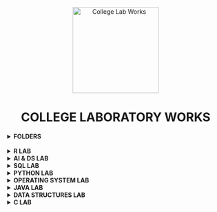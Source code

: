<div align="center">
<img src="https://img.icons8.com/nolan/200/1A6DFF/C822FF/graduation-cap.png"  title = "College Lab Works" height='200'>
</div>

<h1 align="center"> COLLEGE LABORATORY WORKS </h1>

<details> 
  <summary><b> FOLDERS </b></summary>

* [R PROGRAMMING LAB](https://github.com/004Ajay/College-Lab-Works/tree/main/R)

* [AI & DS LAB](https://github.com/004Ajay/College-Lab-Works/tree/main/AI-DS)

* [SQL LAB](https://github.com/004Ajay/College-Lab-Works/tree/main/SQL)

* [PYTHON PROGRAMMING LAB](https://github.com/004Ajay/College-Lab-Works/tree/main/Python)

* [OPERATING SYSTEMS LAB](https://github.com/004Ajay/College-Lab-Works/tree/main/OperatingSystem)

* [JAVA PROGRAMMING LAB](https://github.com/004Ajay/College-Lab-Works/tree/main/Java)

* [DATA STRUCTURES LAB](https://github.com/004Ajay/College-Lab-Works/tree/main/Data-Structures)

* [C PROGRAMMING LAB](https://github.com/004Ajay/College-Lab-Works/tree/main/C)

</details>

<br>

<!-- --------------------------------------------------------- -->

<details> 
  <summary><b> R LAB </b></summary>

[Go to R folder](https://github.com/004Ajay/College-Lab-Works/tree/main/R)

* [Experiment 1 → Input from terminal](https://github.com/004Ajay/College-Lab-Works/blob/main/R/Programs/CmdInp.R)

* [Experiment 2 → Min & Max value from a vector](https://github.com/004Ajay/College-Lab-Works/blob/main/R/Programs/VecMinMax.R)

* [Experiment 3 → Factorial & Palindrome of a number](https://github.com/004Ajay/College-Lab-Works/blob/main/R/Programs/fact.R)

* [Experiment 4 → Multiples of Five](https://github.com/004Ajay/College-Lab-Works/blob/main/R/Programs/MultiplesOfFive.R)

* [Experiment 5 → Pascals Triangle](https://github.com/004Ajay/College-Lab-Works/blob/main/R/Programs/PasTri.R)

* [Experiment 6 → Nth Largest Element](https://github.com/004Ajay/College-Lab-Works/blob/main/R/Programs/nth_largest.R)

* [Experiment 7 → Nth Element](https://github.com/004Ajay/College-Lab-Works/blob/main/R/Programs/nth_ele.R)

* [Experiment 8 → Element Insertion](https://github.com/004Ajay/College-Lab-Works/blob/main/R/Programs/ele_ins.R)

* [Experiment 9 → Transforms](https://github.com/004Ajay/College-Lab-Works/blob/main/R/Programs/transforms.R)

* [Experiment 10 → Apply & Lapply](https://github.com/004Ajay/College-Lab-Works/blob/main/R/Programs/apply_lapply.R)

* [Experiment 11 → Merge Dataframes](https://github.com/004Ajay/College-Lab-Works/blob/main/R/Programs/merge_df.R)

* [Experiment 12 → Linear Regression](https://github.com/004Ajay/College-Lab-Works/blob/main/R/Programs/LinReg_height_weight.R)
	
	* [Linear Regression Dataset](https://github.com/004Ajay/College-Lab-Works/blob/main/R/Programs/height_weight.csv)

* [Experiment 13 → Logistic Regression](https://github.com/004Ajay/College-Lab-Works/blob/main/R/Programs/log_reg.R)

* [Experiment 14 → Decision Tree](https://github.com/004Ajay/College-Lab-Works/blob/main/R/Programs/dtree.R)

* [Experiment 15 → Support Vector Machine](https://github.com/004Ajay/College-Lab-Works/blob/main/R/Programs/svm.R)

* [Experiment 16 → Variance Covariance Correlation](https://github.com/004Ajay/College-Lab-Works/blob/main/R/Programs/iris_cov_cor.R)

* [Experiment 17 → KMeans Clustering](https://github.com/004Ajay/College-Lab-Works/blob/main/R/Programs/kmeans_cluster.R)

* [Experiment 18 → Hierarchical Clustering](https://github.com/004Ajay/College-Lab-Works/blob/main/R/Programs/hierarchical.R)

* [Experiment 19 → DBSCAN Clustering](https://github.com/004Ajay/College-Lab-Works/blob/main/R/Programs/dbscan.R)

* [Experiment 20 → Statistical Tests](https://github.com/004Ajay/College-Lab-Works/blob/main/R/Programs/stats.R)

* [Experiment 21 → Hadoop Installation](https://github.com/004Ajay/College-Lab-Works/blob/main/R/Programs/Hadoop_Insatallation.txt)

* [Experiment 22 → Hadoop Shell Commands](https://github.com/004Ajay/College-Lab-Works/blob/main/R/Programs/Hadoop_Shell_Commands.txt)

* [Experiment 23 → MapReduce : Word Count Using Python](https://github.com/004Ajay/College-Lab-Works/blob/main/R/Programs/Word_Count.py)

</details>

<!-- --------------------------------------------------------- -->

<details> 
  <summary><b> AI & DS LAB </b></summary>

[Go to AI-DS folder](https://github.com/004Ajay/College-Lab-Works/tree/main/AI-DS)

* [Experiment 1 → Statistical Measures](https://github.com/004Ajay/College-Lab-Works/blob/main/AI-DS/Programs/Statistical_Measure_Data_Visualization.ipynb)

* [Experiment 2 → Matrix Operations & Data Visualization](https://github.com/004Ajay/College-Lab-Works/blob/main/AI-DS/Programs/Matrix_Operations_Data_Visualization.ipynb)

* [Experiment 3 → CSV Reordering](https://github.com/004Ajay/College-Lab-Works/blob/main/AI-DS/Programs/CSV_Reordering.ipynb)

    * [CSV Reordering Dataset](https://github.com/004Ajay/College-Lab-Works/blob/main/AI-DS/Programs/Datasets/CSV_Reordering_Book.csv)

* [Experiment 4 → Linear Regression](https://github.com/004Ajay/College-Lab-Works/blob/main/AI-DS/Programs/Linear_Regression.ipynb)

    * [Linear Regression Dataset](https://github.com/004Ajay/College-Lab-Works/blob/main/AI-DS/Programs/Datasets/height_hair.csv)

* [Experiment 5 → Logistic Regression](https://github.com/004Ajay/College-Lab-Works/blob/main/AI-DS/Programs/Logistic_Regression.ipynb)

* [Experiment 6 → K-Nearest Neighbour (KNN)](https://github.com/004Ajay/College-Lab-Works/blob/main/AI-DS/Programs/KNN.ipynb)

* [Experiment 7 → Naive Bayes](https://github.com/004Ajay/College-Lab-Works/blob/main/AI-DS/Programs/Naive_Bayes.ipynb)

* [Experiment 8 → Decision Tree](https://github.com/004Ajay/College-Lab-Works/blob/main/AI-DS/Programs/Decision_Tree.ipynb)

* [Experiment 9 → Correlation & Covariance](https://github.com/004Ajay/College-Lab-Works/blob/main/AI-DS/Programs/CorrCov.ipynb)

* [Experiment 10 → Support Vector Machine (SVM)](https://github.com/004Ajay/College-Lab-Works/blob/main/AI-DS/Programs/SVM.ipynb)

    * [SVM Dataset](https://github.com/004Ajay/College-Lab-Works/blob/main/AI-DS/Programs/Datasets/SVM_heart_dis.csv)

* [Experiment 11 → Principal Component Analysis (PCA)](https://github.com/004Ajay/College-Lab-Works/blob/main/AI-DS/Programs/PCA.ipynb)

* [Experiment 12 → Hill Climbing Algorithm](https://github.com/004Ajay/College-Lab-Works/blob/main/AI-DS/Programs/Hill_Climbing_Algorithm.ipynb)

</details>

<!-- --------------------------------------------------------- -->

<details> 
  <summary><b> SQL LAB </b></summary>

[Go to SQL folder](https://github.com/004Ajay/College-Lab-Works/tree/main/SQL)

* [SQL PLUS Installation](https://github.com/004Ajay/College-Lab-Works/tree/main/SQL/SQL%20PLUS#quick-navigation)

* [SQL Plus Correction Codes](https://github.com/004Ajay/College-Lab-Works/blob/main/SQL/Programs/SqlPlusCorrectionCodes.sql)

<br>

* [Exp 1 → Database Schema & ER Diagram](https://github.com/004Ajay/College-Lab-Works/tree/main/SQL/Programs/EXP1_DB_Schema_ER_Diag.md)

* [Exp 2 → Familiarization of DDL Commands](https://github.com/004Ajay/College-Lab-Works/tree/main/SQL/Programs/EXP2_DDL_Commands.sql)

* [Exp 3 → Familiarization of DML Commands](https://github.com/004Ajay/College-Lab-Works/tree/main/SQL/Programs/EXP3_DML_Commands.sql)

* [Exp 4 → DML & DDL Commands](https://github.com/004Ajay/College-Lab-Works/tree/main/SQL/Programs/EXP4_DMLDDLCmds.sql)

* [Exp 5 → PL/SQL(Rough & Fair)](https://github.com/004Ajay/College-Lab-Works/tree/main/SQL/Programs/EXP5_PL_SQL.sql)

* [Exp 6 → Function, Procedure, Trigger (PL/SQL)](https://github.com/004Ajay/College-Lab-Works/tree/main/SQL/Programs/EXP7_Procedure_Trigger.sql)

* [Exp 7 → Cursor (PL/SQL)](https://github.com/004Ajay/College-Lab-Works/tree/main/SQL/Programs/EXP6_Cursor.sql)

* [Exp 8 → Views](https://github.com/004Ajay/College-Lab-Works/tree/main/SQL/Programs/views.sql)

* [Exp 9 → Exceptions (PL/SQL)](https://github.com/004Ajay/College-Lab-Works/tree/main/SQL/Programs/exceptions.sql)

* [Exp 10 → RDBMS Built-in Functions](https://github.com/004Ajay/College-Lab-Works/tree/main/SQL/Programs/rdbmsbuiltinfuncs.md)

<br>

### SQL Functionalities

* [Create Database](https://github.com/004Ajay/College-Lab-Works/tree/main/SQL/Programs/CreateDB.sql)

* [Create Table](https://github.com/004Ajay/College-Lab-Works/tree/main/SQL/Programs/CreateTable.sql)

* [Describe Table](https://github.com/004Ajay/College-Lab-Works/tree/main/SQL/Programs/DescribeTable.sql)

* [Insert Values](https://github.com/004Ajay/College-Lab-Works/tree/main/SQL/Programs/InsertValues.sql)

* [Select Values](https://github.com/004Ajay/College-Lab-Works/tree/main/SQL/Programs/SelectValues.sql)

* [Updating Values](https://github.com/004Ajay/College-Lab-Works/tree/main/SQL/Programs/UpdatingValues.sql)

* [Adding Column](https://github.com/004Ajay/College-Lab-Works/tree/main/SQL/Programs/AddingColumn.sql)

* [Count Distinct Values](https://github.com/004Ajay/College-Lab-Works/tree/main/SQL/Programs/CountDistinct.sql)

* [Finding Max Value](https://github.com/004Ajay/College-Lab-Works/tree/main/SQL/Programs/MaxValue.sql)

* [Ordering Descending or Ascending](https://github.com/004Ajay/College-Lab-Works/tree/main/SQL/Programs/OrderByDescAsc.sql)

* [PL/SQL Experiments](https://github.com/004Ajay/College-Lab-Works/tree/main/SQL/Programs/EXP5_PL_SQL.sql)

</details>

<!-- --------------------------------------------------------- -->

<details> 
  <summary><b> PYTHON LAB </b></summary>

[Go to Python folder](https://github.com/004Ajay/College-Lab-Works/tree/main/Python)

### Programs

* [HelloWorld](https://github.com/004Ajay/College-Lab-Works/tree/main/Python/Programs/HelloWorld.py) 

* [Largest Of Three Numbers](https://github.com/004Ajay/College-Lab-Works/tree/main/Python/Programs/LargestOfThreeNumbers.py) 

* [Multiplication Table](https://github.com/004Ajay/College-Lab-Works/tree/main/Python/Programs/MultiplicationTable.py) 

* [SA & VOL of Cylinder](https://github.com/004Ajay/College-Lab-Works/tree/main/Python/Programs/CylinderSA&VOL.py)

* [Word Replacing](https://github.com/004Ajay/College-Lab-Works/tree/main/Python/Programs/WordReplacing.py) 

* [Email Id Validity Checker](https://github.com/004Ajay/College-Lab-Works/tree/main/Python/Programs/ValidityEmailId.py) 

* [Factorial of a number](https://github.com/004Ajay/College-Lab-Works/tree/main/Python/Programs/factorial.py) 

* [Number Occurence Removal](https://github.com/004Ajay/College-Lab-Works/tree/main/Python/Programs/NumOccurenceRemoval.py)

* [Matrix Addition with Numpy](https://github.com/004Ajay/College-Lab-Works/tree/main/Python/Programs/MatrixAdditionWithNumpy.py) 

* [Matrix Addition without Numpy](https://github.com/004Ajay/College-Lab-Works/tree/main/Python/Programs/MatrixAdditionWithoutNumpy.py) 

* [Even Odd Tuple Separation](https://github.com/004Ajay/College-Lab-Works/tree/main/Python/Programs/EvenOddTuplePrint.py)

* [Book Stock keeping using Dictionary](https://github.com/004Ajay/College-Lab-Works/tree/main/Python/Programs/DictBookStock.py) 

* [Prime Numbers from Numbers stroed in a File](https://github.com/004Ajay/College-Lab-Works/tree/main/Python/Programs/PrimeNumFromFile.py)

* [Words in a File](https://github.com/004Ajay/College-Lab-Works/tree/main/Python/Programs/WordsInFile.py) 

* [Plot y =  f(x)](https://github.com/004Ajay/College-Lab-Works/tree/main/Python/Programs/PlotyFx.py) 

* [Bar Graph](https://github.com/004Ajay/College-Lab-Works/tree/main/Python/Programs/ProgrammingGraph.py) 

* [Histogram](https://github.com/004Ajay/College-Lab-Works/tree/main/Python/Programs/hist_students.py) 

### Extra Programs

* [Palindrome Word](https://github.com/004Ajay/College-Lab-Works/tree/main/Python/Programs/PalindromeWord.py) 

* [Poisson Distribution Formula](https://github.com/004Ajay/College-Lab-Works/tree/main/Python/Programs/PoissonDistribution.py) 

* [CSV File to Graph](https://github.com/004Ajay/College-Lab-Works/tree/main/Python/Programs/csvFileToGraph.py) 

* [Normal & Stem Graphs](https://github.com/004Ajay/College-Lab-Works/tree/main/Python/Programs/NormalStemGraphs.py) 

* [Rectifier Graph](https://github.com/004Ajay/College-Lab-Works/tree/main/Python/Programs/RectifierGraph.py) 

* [Square Wave](https://github.com/004Ajay/College-Lab-Works/tree/main/Python/Programs/squareWave.py) 

* [Chi Square Test](https://github.com/004Ajay/College-Lab-Works/tree/main/Python/Programs/ChiSquare.py) 

* [Correlation Coefficient](https://github.com/004Ajay/College-Lab-Works/tree/main/Python/Programs/CorrelationCoefficient.py) 

* [Single Coin Toss](https://github.com/004Ajay/College-Lab-Works/tree/main/Python/Programs/coinToss.py)

</details>

<!-- --------------------------------------------------------- -->

<details> 
  <summary><b> OPERATING SYSTEM LAB </b></summary>

[Go to OperatingSystem folder](https://github.com/004Ajay/College-Lab-Works/tree/main/OperatingSystem)

## Operating System Programs

* [Banker's Algorithm](https://github.com/004Ajay/College-Lab-Works/tree/main/OperatingSystem/Programs/bankersAlgorithm.c)

* [Inter Process Communication using Shared Memory (IPC)](https://github.com/004Ajay/College-Lab-Works/tree/main/OperatingSystem/Programs/ipc.c)

* [Semaphores (Producer - Consumer Problem)](https://github.com/004Ajay/College-Lab-Works/tree/main/OperatingSystem/Programs/semaphores.c)


#### CPU Scheduling Programs

* [First Come First Served CPU Scheduling (FCFS)](https://github.com/004Ajay/College-Lab-Works/tree/main/OperatingSystem/Programs/FCFS_Sch.c)

* [Priority Scheduling](https://github.com/004Ajay/College-Lab-Works/tree/main/OperatingSystem/Programs/Priority_Sch.c)

* [Round Robin Scheduling](https://github.com/004Ajay/College-Lab-Works/tree/main/OperatingSystem/Programs/RoundRobin_Sch.c)

* [Short Job First Scheduling (SJF)](https://github.com/004Ajay/College-Lab-Works/tree/main/OperatingSystem/Programs/SJF_Sch.c)


#### Disk Scheduling Programs

* [Circular SCAN (C-SCAN)](https://github.com/004Ajay/College-Lab-Works/tree/main/OperatingSystem/Programs/cscan.c)

* [First Come First Served Disk Scheduling (FCFS)](https://github.com/004Ajay/College-Lab-Works/tree/main/OperatingSystem/Programs/fcfs.c)

* [SCAN (Elevator Algorithm)](https://github.com/004Ajay/College-Lab-Works/tree/main/OperatingSystem/Programs/scan.c)

* [Shortest Seek Time First (SSTF)](https://github.com/004Ajay/College-Lab-Works/tree/main/OperatingSystem/Programs/sstf.c)


#### Memory Allocation Programs

* [Best Fit](https://github.com/004Ajay/College-Lab-Works/tree/main/OperatingSystem/Programs/best.c)

* [First Fit](https://github.com/004Ajay/College-Lab-Works/tree/main/OperatingSystem/Programs/first.c)

* [Worst Fit](https://github.com/004Ajay/College-Lab-Works/tree/main/OperatingSystem/Programs/worst.c)


#### Page Replacement Programs

* [First In First Out (FIFO)](https://github.com/004Ajay/College-Lab-Works/tree/main/OperatingSystem/Programs/fifo.c)

* [Least Recently Used (LRU)](https://github.com/004Ajay/College-Lab-Works/tree/main/OperatingSystem/Programs/lru.c)


#### System Call Programs

* [System Call 1: fork() exec() getpid() exit()](https://github.com/004Ajay/College-Lab-Works/tree/main/OperatingSystem/Programs/SysCallForkExec.c) 

* [System Call 2: stat()](https://github.com/004Ajay/College-Lab-Works/tree/main/OperatingSystem/Programs/SysCallStat.c)

* [System Call 3: opendir() closedir()](https://github.com/004Ajay/College-Lab-Works/tree/main/OperatingSystem/Programs/SysCallDir.c)

---

## Shell Programs 
[First 10 Natural Numbers](https://github.com/004Ajay/College-Lab-Works/tree/main/OperatingSystem/Programs/10NatNums.sh) 

[Basic Details](https://github.com/004Ajay/College-Lab-Works/tree/main/OperatingSystem/Programs/BasicDetails.sh) 

[Biggest Of Two Numbers](https://github.com/004Ajay/College-Lab-Works/tree/main/OperatingSystem/Programs/BiggestOfTwoNums.sh)

[Calculator](https://github.com/004Ajay/College-Lab-Works/tree/main/OperatingSystem/Programs/calculator.sh) 

[Factorial](https://github.com/004Ajay/College-Lab-Works/tree/main/OperatingSystem/Programs/Factorial.sh) 

[Fibonacci](https://github.com/004Ajay/College-Lab-Works/tree/main/OperatingSystem/Programs/Fibonacci.sh) 

[Sum Of Two Numbers](https://github.com/004Ajay/College-Lab-Works/tree/main/OperatingSystem/Programs/SumOfTwoNums.sh) 

</details>

<!-- --------------------------------------------------------- -->

<details> 
  <summary><b> JAVA LAB </b></summary>

[Go to Java folder](https://github.com/004Ajay/College-Lab-Works/tree/main/Java)

## BASICS

* [Character Frequency](https://github.com/004Ajay/College-Lab-Works/tree/main/Java/Programs/CharacterFreq.java)

* [Hello World](https://github.com/004Ajay/College-Lab-Works/tree/main/Java/Programs/HelloWorld.java) 

* [Largest of Three Numbers](https://github.com/004Ajay/College-Lab-Works/tree/main/Java/Programs/LargestOfThreeNums.java) 

* [Matrix Multiply](https://github.com/004Ajay/College-Lab-Works/tree/main/Java/Programs/MatMultiply.java) 

* [Matrix Transpose](https://github.com/004Ajay/College-Lab-Works/tree/main/Java/Programs/MatrixTranspose.java) 

* [Method Overloading](https://github.com/004Ajay/College-Lab-Works/tree/main/Java/Programs/MethodOverloading.java)

* [Number Palindrome](https://github.com/004Ajay/College-Lab-Works/tree/main/Java/Programs/NumPalindrome.java) 

* [Odd or Even Number](https://github.com/004Ajay/College-Lab-Works/tree/main/Java/Programs/OddEven.java) 

* [Quick Sort on Numbers](https://github.com/004Ajay/College-Lab-Works/tree/main/Java/Programs/QuickSortNumbers.java)

* [Quick Sort on Strings](https://github.com/004Ajay/College-Lab-Works/tree/main/Java/Programs/QuickSortStrings.java)

* [Second smallest element in an Array](https://github.com/004Ajay/College-Lab-Works/tree/main/Java/Programs/Array2ndSmallest.java) 

* [String Frequency](https://github.com/004Ajay/College-Lab-Works/tree/main/Java/Programs/StringFreq.java)

* [String Palindrome](https://github.com/004Ajay/College-Lab-Works/tree/main/Java/Programs/StringPalindrome.java)

* [String Reversing](https://github.com/004Ajay/College-Lab-Works/tree/main/Java/Programs/StringRev.java)

* [Sum of two numbers](https://github.com/004Ajay/College-Lab-Works/tree/main/Java/Programs/Sum.java)

* [Swapping with third variable](https://github.com/004Ajay/College-Lab-Works/tree/main/Java/Programs/swappingWithThirdVar.java)

* [Swapping without third variable](https://github.com/004Ajay/College-Lab-Works/tree/main/Java/Programs/swappingWithoutThirdVar.java)

* [Vowels or Consonants](https://github.com/004Ajay/College-Lab-Works/tree/main/Java/Programs/VowelsOrConsonants.java)

## FILE HANDLING

* [Line of Text](https://github.com/004Ajay/College-Lab-Works/tree/main/Java/Programs/FileProgram2.java) 

* [Read/Write integers(buffered reader/writer)](https://github.com/004Ajay/College-Lab-Works/tree/main/Java/Programs/FileProgram4.java) 

* [Read/Write n numbers](https://github.com/004Ajay/College-Lab-Works/tree/main/Java/Programs/FileProgram1.java) 

* [Read/Write text content(buffered reader/writer)](https://github.com/004Ajay/College-Lab-Works/tree/main/Java/Programs/FileProgram3.java) 


## MULTI-THREADING

* [Five consecutive integers](https://github.com/004Ajay/College-Lab-Works/tree/main/Java/Programs/MultiThread2.java) 

* [Multiplication Table](https://github.com/004Ajay/College-Lab-Works/tree/main/Java/Programs/MultiThread1.java) 

* [Suspend & Resume method](https://github.com/004Ajay/College-Lab-Works/tree/main/Java/Programs/MultiThread3.java) 


## INHERITANCE

* [Employees](https://github.com/004Ajay/College-Lab-Works/tree/main/Java/Programs/Employees.java) 

* [Engineer & Employee](https://github.com/004Ajay/College-Lab-Works/tree/main/Java/Programs/EngineerEmployee.java) 


## EXCEPTION HANDLING

* [Try Catch FINALLY](https://github.com/004Ajay/College-Lab-Works/tree/main/Java/Programs/TryCatchFINALLY.java) 

* [Try Catch THROW](https://github.com/004Ajay/College-Lab-Works/tree/main/Java/Programs/TryCatchTHROW.java) 


## EVENT HANDLING

* [Keyboard Events](https://github.com/004Ajay/College-Lab-Works/tree/main/Java/Programs/KeyboardEvents.java) 

* [Mouse Events](https://github.com/004Ajay/College-Lab-Works/tree/main/Java/Programs/MouseEvents.java) 


## JAVA SWING

* [Calculator](https://github.com/004Ajay/College-Lab-Works/tree/main/Java/Programs/calculator.java) 

* [Traffic Light](https://github.com/004Ajay/College-Lab-Works/tree/main/Java/Programs/TrafficLight.java) 


## INTERFACE

* [Interface Inheritance](https://github.com/004Ajay/College-Lab-Works/tree/main/Java/Programs/InterfaceInheritance.java) 


## ABSTRACTION

* [Abstract Shape's Sides](https://github.com/004Ajay/College-Lab-Works/tree/main/Java/Programs/AbstractShapeSides.java) 


## LIST

* [Doubly LinkedList](https://github.com/004Ajay/College-Lab-Works/tree/main/Java/Programs/DoublyLinkedList.java)


</details>

<!-- --------------------------------------------------------- -->

<details> 
  <summary><b> DATA STRUCTURES LAB </b></summary>

[Go to Data-Structures folder](https://github.com/004Ajay/College-Lab-Works/tree/main/Data-Structures)

## ARRAYS

* [Binary Search Using Function](https://github.com/004Ajay/College-Lab-Works/tree/main/Data-Structures/Programs/BinarySearchUsingFunction.c) 

* [Binary Search With Complexities](https://github.com/004Ajay/College-Lab-Works/tree/main/Data-Structures/Programs/BinarySearchWithComplexities.c) 

* [Bubble Sort](https://github.com/004Ajay/College-Lab-Works/tree/main/Data-Structures/Programs/BubbleSort.c) 

* [Heap Sort](https://github.com/004Ajay/College-Lab-Works/tree/main/Data-Structures/Programs/HeapSort.c) 

* [Infix to Postfix](https://github.com/004Ajay/College-Lab-Works/tree/main/Data-Structures/Programs/InfixToPostfix.c) 

* [Insertion Sort](https://github.com/004Ajay/College-Lab-Works/tree/main/Data-Structures/Programs/InsertionSort.c) 

* [Linear Search Using Function](https://github.com/004Ajay/College-Lab-Works/tree/main/Data-Structures/Programs/LinearSearchUsingFunction.c) 

* [Linear Search With Complexities](https://github.com/004Ajay/College-Lab-Works/tree/main/Data-Structures/Programs/LinearSearchWithComplexities.c) 

* [Merge Sort](https://github.com/004Ajay/College-Lab-Works/tree/main/Data-Structures/Programs/MergeSort.c) 

* [Poly Representation Using Structure & Array](https://github.com/004Ajay/College-Lab-Works/tree/main/Data-Structures/Programs/PolyRepUsingStructArray.c) 

* [Quick Sort](https://github.com/004Ajay/College-Lab-Works/tree/main/Data-Structures/Programs/QuickSort.c) 

* [Selection Sort](https://github.com/004Ajay/College-Lab-Works/tree/main/Data-Structures/Programs/SelectionSort.c) 


## STACKS

* [Evaluation of Postfix Expression](https://github.com/004Ajay/College-Lab-Works/tree/main/Data-Structures/Programs/EvaluationOfPostfixExpression.c) 

* [Reversing number using Stack](https://github.com/004Ajay/College-Lab-Works/tree/main/Data-Structures/Programs/RevNumUsingStack.c) 

* [Reversing string using Stack](https://github.com/004Ajay/College-Lab-Works/tree/main/Data-Structures/Programs/RevStringUsingStack.c) 

[Stack](https://github.com/004Ajay/College-Lab-Works/tree/main/Data-Structures/Programs/Stack.c) 


## QUEUE

* [Circular Queue](https://github.com/004Ajay/College-Lab-Works/tree/main/Data-Structures/Programs/CircularQueue.c) 

* [Queue](https://github.com/004Ajay/College-Lab-Works/tree/main/Data-Structures/Programs/Queue.c) 


## LINKEDLIST

* [LinkedList](https://github.com/004Ajay/College-Lab-Works/tree/main/Data-Structures/Programs/LinkedList.c) 

* [Polynomial Addition using LinkedList](https://github.com/004Ajay/College-Lab-Works/tree/main/Data-Structures/Programs/PolyAddUsingLinkedList.c) 

</details>

<!-- --------------------------------------------------------- -->

<details> 
  <summary><b> C LAB </b></summary>

[Go to C folder](https://github.com/004Ajay/College-Lab-Works/tree/main/C)

## BASICS

* [Adding Two Numbers](https://github.com/004Ajay/College-Lab-Works/tree/main/C/Programs/AddTwoNumbers.c) 

* [Armstrong Number](https://github.com/004Ajay/College-Lab-Works/tree/main/C/Programs/ArmstrongNum.c) 

* [ASCII Value of a Charcter](https://github.com/004Ajay/College-Lab-Works/tree/main/C/Programs/ASCIIValueOfCharcter.c) 

* [Greater Number](https://github.com/004Ajay/College-Lab-Works/tree/main/C/Programs/GreaterNum.c) 

* [Number is Even or Odd](https://github.com/004Ajay/College-Lab-Works/tree/main/C/Programs/EvenOdd.c) 

* [Factorial of a number](https://github.com/004Ajay/College-Lab-Works/tree/main/C/Programs/Factorial.c) 

* [Fibonacci Series](https://github.com/004Ajay/College-Lab-Works/tree/main/C/Programs/FibonacciSeries.c)

* [Hello World](https://github.com/004Ajay/College-Lab-Works/tree/main/C/Programs/HelloWorld.c) 

* [Largest of 3 numbers](https://github.com/004Ajay/College-Lab-Works/tree/main/C/Programs/LargestOf3Nos.c) 

* [Leap Year](https://github.com/004Ajay/College-Lab-Works/tree/main/C/Programs/LeapYear.c) 

* [Number of digits in a number](https://github.com/004Ajay/College-Lab-Works/tree/main/C/Programs/NumOfDigits.c) 

* [Number Palindrome](https://github.com/004Ajay/College-Lab-Works/tree/main/C/Programs/NumPalindrome.c) 

* [Number Reversing](https://github.com/004Ajay/College-Lab-Works/tree/main/C/Programs/NumRev.c) 

* [Number to words](https://github.com/004Ajay/College-Lab-Works/tree/main/C/Programs/NumToWords.c) 

* [Prime number or not](https://github.com/004Ajay/College-Lab-Works/tree/main/C/Programs/PrimeCheck.c) 

* [Quadratic equation calculator](https://github.com/004Ajay/College-Lab-Works/tree/main/C/Programs/QuadEq.c) 

* [Star Pattern](https://github.com/004Ajay/College-Lab-Works/tree/main/C/Programs/StarPattern.c) 

* [Sum of digits of a number](https://github.com/004Ajay/College-Lab-Works/tree/main/C/Programs/SumOfDigits.c)

* [Swapping with third variable](https://github.com/004Ajay/College-Lab-Works/tree/main/C/Programs/SwapWith3rdVar.c) 

* [Swapping without third variable](https://github.com/004Ajay/College-Lab-Works/tree/main/C/Programs/SwapWithout3rdVar.c) 

* [Week to Day](https://github.com/004Ajay/College-Lab-Works/tree/main/C/Programs/WeekDays.c) 

## ARRAYS

* [Array Copying](https://github.com/004Ajay/College-Lab-Works/tree/main/C/Programs/ArrayCopy.c) 

* [Array Minimum and Maximum](https://github.com/004Ajay/College-Lab-Works/tree/main/C/Programs/ArrayMinMax.c)

* [Array Odd or Even](https://github.com/004Ajay/College-Lab-Works/tree/main/C/Programs/ArrayOddEven.c)

* [Array Sum](https://github.com/004Ajay/College-Lab-Works/tree/main/C/Programs/ArraySum.c) 

## MATRIX

* [Diagonal Matrix Or Not](https://github.com/004Ajay/College-Lab-Works/tree/main/C/Programs/DiagonalMatrixOrNot.c)

* [Matrix Addition](https://github.com/004Ajay/College-Lab-Works/tree/main/C/Programs/MatAdd.c)

* [Matrix Calaculator](https://github.com/004Ajay/College-Lab-Works/tree/main/C/Programs/MatCalaculator.c)

* [Matrix Multiply](https://github.com/004Ajay/College-Lab-Works/tree/main/C/Programs/MatMultiply.c) 

* [Matrix Subtraction](https://github.com/004Ajay/College-Lab-Works/tree/main/C/Programs/MatSub.c)

* [Matrix Transpose](https://github.com/004Ajay/College-Lab-Works/tree/main/C/Programs/MatTranspose.c) 

* [Sparse Matrix](https://github.com/004Ajay/College-Lab-Works/tree/main/C/Programs/SparseMatrix.c)

## SEARCHING

* [Linear Search](https://github.com/004Ajay/College-Lab-Works/tree/main/C/Programs/LinearSearch.c)

* [Binary Search](https://github.com/004Ajay/College-Lab-Works/tree/main/C/Programs/BinarySearch.c)

## FUNCTION

* [Word reversing using function](https://github.com/004Ajay/College-Lab-Works/tree/main/C/Programs/WordRevUsingFunc.c)  

</details>

<!-- --------------------------------------------------------- -->






<!-- https://github.com/004Ajay/College-Lab-Works/tree/main/ai%20and%20ds/lab%20exp -->
